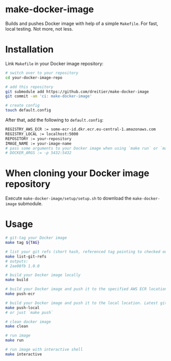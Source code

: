 # make-docker-image
Builds and pushes Docker image with help of a simple `Makefile`. For fast, local testing. Not more, not less.

# Installation

Link `Makefile` in your Docker image repository:
```bash
# switch over to your repository
cd your-docker-image-repo

# add this repository
git submodule add https://github.com/dreitier/make-docker-image
git commit -am 'ci: make-docker-image'

# create config
touch default.config
```

After that, add the following to `default.config`:

```bash
REGISTRY_AWS_ECR := some-ecr-id.dkr.ecr.eu-central-1.amazonaws.com
REGISTRY_LOCAL := localhost:5000
REPOSITORY := your-repository
IMAGE_NAME := your-image-name
# pass some arguments to your Docker image when using `make run` or `make interactive`
# DOCKER_ARGS := -p 5432:5432
```

# When cloning your Docker image repository
Execute `make-docker-image/setup/setup.sh` to download the `make-docker-image` submodule.

# Usage

```bash
# git-tag your Docker image
make tag ${TAG}

# list your git refs (short hash, referenced tag pointing to checked out commit)
make list-git-refs
# outputs:
# 2ae08fb 1.0.0

# build your Docker image locally
make build

# build your Docker image and push it to the specified AWS ECR location. Latest git tag is used.
make push-ecr

# build your Docker image and push it to the local location. Latest git tag is used.
make push-local 
# or just `make push`

# clean docker image
make clean

# run image
make run

# run image with interactive shell
make interactive
```